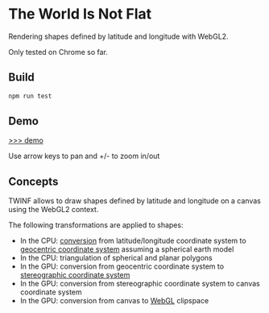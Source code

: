 # The World Is Not Flat

Rendering shapes defined by latitude and longitude with WebGL2.

Only tested on Chrome so far.

## Build

```bash
npm run test
```

## Demo

[>>> demo]()

Use arrow keys to pan and +/- to zoom in/out

## Concepts

TWINF allows to draw shapes defined by latitude and longitude on a canvas using
the WebGL2 context.

The following transformations are applied to shapes:

- In the CPU: [conversion](https://en.wikipedia.org/wiki/Geographic_coordinate_conversion) from latitude/longitude coordinate system to [geocentric coordinate system](https://en.wikipedia.org/wiki/ECEF) assuming a spherical earth model
- In the CPU: triangulation of spherical and planar polygons
- In the GPU: conversion from geocentric coordinate system to [stereographic coordinate system](https://en.m.wikipedia.org/wiki/Stereographic_projection)
- In the GPU: conversion from stereographic coordinate system to canvas coordinate system
- In the GPU: conversion from canvas to [WebGL](https://webgl2fundamentals.org) clipspace
